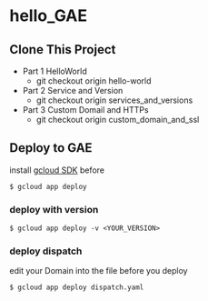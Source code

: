 # hello_GAE

## Clone This Project
- Part 1 HelloWorld
  - git checkout origin hello-world
- Part 2 Service and Version
  - git checkout origin services_and_versions
- Part 3 Custom Domail and HTTPs
  - git checkout origin custom_domain_and_ssl

## Deploy to GAE
install [gcloud SDK](https://cloud.google.com/sdk/downloads) before
```
$ gcloud app deploy
```
### deploy with version
```
$ gcloud app deploy -v <YOUR_VERSION>
```

### deploy dispatch
edit your Domain into the file before you deploy
```
$ gcloud app deploy dispatch.yaml
```

